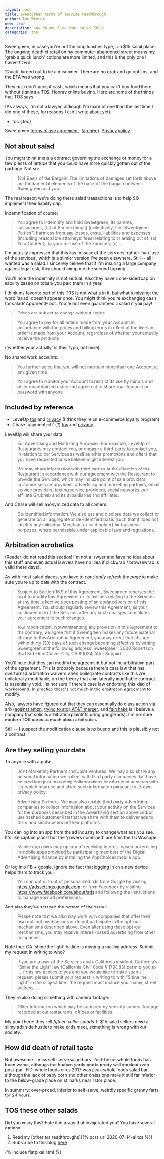 ```yaml
---
layout: post
title: Sweetgreen terms of service readthrough
author: Abe Winter
new: true
description: how do you like your salad TOS'd
categories: tos
---
```


Sweetgreen, in case you're not the long lunches type, is a $15 salad place.
The ongoing death of retail on my commuter-abandoned street means my 'grab a quick lunch' options are more limited, and this is the only one I haven't tried.

'Quick' turned out to be a misnomer.
There are no grab and go options, and the ETA was wrong.

They *also* don't accept cash, which means that you can't buy food there without signing a TOS.
Hooray online buying.
Here are some of the things that TOS says.

(As always, I'm not a lawyer, although I'm more of one than the last time I did one of these, for reasons I can't write about yet).

* toc
{:toc}

Sweetgreen [terms of use agreement](https://www.sweetgreen.com/terms). ([archive](https://web.archive.org/web/20210825153026/https://www.sweetgreen.com/terms)). [Privacy policy](https://www.sweetgreen.com/privacy-policy/).

## Not about salad

You might think this is a contract governing the exchange of money for a few pieces of lettuce that you could have more quickly gotten out of the garbage.
Not so:

> 12.4 Basis of the Bargain. The limitations of damages set forth above are fundamental elements of the basis of the bargain between Sweetgreen and you.

The real reason we're doing these salad transactions is to help SG implement their liability cap.

Indemnification of course:

> You agree to indemnify and hold Sweetgreen, its parents, subsidiaries, (list of 8 more things) (collectively, the “Sweetgreen Parties”) harmless from any losses, costs, liabilities and expenses (including reasonable attorneys’ fees) relating to or arising out of: (a) Your Content; (b) your misuse of the Services; (c) ...

I'm actually impressed that this has 'misuse of the services' rather than 'use of the services', which is a slimier version I've seen elsewhere.
Still -- all I wanted was a salad.
I sincerely believe that if I'm insuring a large company against legal risk, they should comp me the second topping.

You'll note the indemnity is not mutual.
Also they have a one-sided cap on liability based on total $ you paid them in a year.

I think my favorite part of this TOS is not what's in it, but what's missing: the word 'salad' doesn't appear once.
You might think you're exchanging cash for salad? Apparently not.
You're not even guaranteed a salad if you pay!

> Prices are subject to change without notice

> You agree to pay for all orders made from your Account in accordance with the prices and billing terms in effect at the time an order is made from your Account, regardless of whether your actually receive the products

('whether your actually' is their typo, not mine).

No shared work accounts:

> You further agree that you will not maintain more than one Account at any given time

> You agree to monitor your Account to restrict its use by minors and other unauthorized users and agree not to share your Account or password with anyone

## Included by reference

* LevelUp [tos](https://www.thelevelup.com/user-terms) and [privacy](https://www.thelevelup.com/privacy-policy) (I think they're an e-commerce loyalty program)
* Chase 'paymentech' (?) [tos](https://www.chase.com/digital/resources/terms-of-use) and [privacy](https://merchantservices.chase.com/privacy-statement)

LevelUp will share your data:

> For Advertising and Marketing Purposes. For example, LevelUp or Restaurants may contact you, or engage a third-party to contact you, in relation to our Services as well as other promotions and offers that you have requested or we believe might interest you.

> We may share information with third parties at the direction of the Restaurant in accordance with our agreement with the Restaurant to provide the Services, which may include point of sale providers, customer service providers, advertising and marketing partners, email service providers, texting service providers, social networks, our affiliate Grubhub and its subsidiaries and affiliates.

And Chase will sell anonymized data to all comers:

> De-identified information. We also use and disclose data we collect or generate on an aggregate or de-identified basis (such that it does not identify any individual Merchant or card holder) for business purposes, where permissible under applicable laws and regulations.

## Arbitration acrobatics

(Reader: do not read this section! I'm not a lawyer and have no idea about this stuff, and even actual lawyers have no idea if clickwrap / browsewrap is valid these days).

As with most salad places, you have to *constantly refresh the page* to make sure you're up to date with the contract.

> Subject to Section 16.9 of this Agreement, Sweetgreen reserves the right to modify this Agreement or its policies relating to the Services at any time, effective upon posting of an updated version of this Agreement. You should regularly review this Agreement, as your continued use of the Services after any such changes constitutes your agreement to such changes.

> 16.9 Modification. Notwithstanding any provision in this Agreement to the contrary, we agree that if Sweetgreen makes any future material change to this Arbitration Agreement, you may reject that change within thirty (30) days of such change becoming effective by writing Sweetgreen at the following address: Sweetgreen, 3000 Robertson Blvd 3rd Floor Culver City, CA 90034, Attn: Support.

You'll note that they can modify the agreement but not the arbitration part of the agreement.
This is probably because there's case law that has overturned arbitration waivers when boilerplate contracts like this are unilaterally modifiable, on the theory that a unilaterally modifiable contract is essentially void.
I'm not sure if there's case law endorsing this kind of workaround.
In practice there's not much in the arbitration agreement to modify.

Also, lawyers have figured out that they can essentially do class action via arb ([against amzn](https://www.wsj.com/articles/amazon-faced-75-000-arbitration-demands-now-it-says-fine-sue-us-11622547000), [trying to stop AT&T merger](https://www.reuters.com/article/att-merger-arbitration/law-firm-strikes-back-at-att-over-merger-idUKN1E76Q23820110727), and [fairshake](https://fairshake.com/) is I believe a company that solicits arbitration plaintiffs using google ads).
I'm not sure modern TOS cares as much about arbitration.

Still -- I suspect the modification clause is no bueno and this is plausibly not a contract.

## Are they selling your data

To anyone with a pulse.

> Joint Marketing Partners and Joint Ventures. We may also share any personal information we collect with third party companies that have entered into joint marketing collaborations or other joint ventures with Us, which may use and share such information pursuant to its own privacy policy.

> Advertising Partners. We may also enable third party advertising companies to collect information about your activity on the Services for the purposes described in the Advertising section above and/or use hashed customer lists that we share with them to deliver ads to them and similar users on their platforms.

You can log into an app from the ad industry to change what ads you see. It's like captain planet but the 'powers combined' are from the LUMAscape:

> Mobile app users may opt out of receiving interest-based advertising in mobile apps provided by participating members of the Digital Advertising Alliance by installing the AppChoices mobile app

Or log into FB + google. Ignore the fact that logging in on a new device helps them to track you.

> You can opt out-out of personalized ads from Google by visiting https://adssettings.google.com, or from Facebook by visiting https://www.facebook.com/about/ads and following the instructions to manage your ad preferences.

And also they've scraped the bottom of the barrel:

> Please note that we also may work with companies that offer their own opt-out mechanisms or do not participate in the opt-out mechanisms described above. Even after using these opt-out mechanisms, you may receive interest-based advertising from other companies.

Note their CA 'shine the light' hotline is missing a mailing address. Submit my request in writing to who?

> If you are a user of the Services and a California resident, California’s “Shine the Light” law (California Civil Code § 1798.83) permits you to ... If this law applies to you and you would like to make such a request, please submit your request in writing to with “Shine the Light” in the subject line. The request must include your name, street address, ...

They're also doing something with camera footage:

> Other Information which may be captured by security camera footage recorded at our restaurants, offices or facilities.

My point here: they sell *fifteen dollar salads*.
If $15 salad sellers need a slimy ads side hustle to make ends meet, something is wrong with our society.

## How did death of retail taste

Not awesome.
I miss self-serve salad bars.
Post-bezos whole foods has been worse, although the hudson yards one is pretty well stocked even post-pan.
FiDi whole foods circa 2017 was peak whole foods salad bar,
although the lack of baby corn and other omissions make it still far inferior to the below-grade place on st marks near astor place.

In summary: over-priced, inferior to self-serve, weirdly specific granny farts for 24 hours.

## TOS these other salads

Did you enjoy this? Hate it in a way that invigorated you? You have several options:

1. Read my [other tos readthroughs]({% post_url 2020-07-14-alltos %})
1. Subscribe to this blog [here](https://tinyletter.com/abe-winter/subscribe)

{% include flatpixel.html %}
